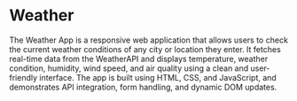 # Weather
The Weather App is a responsive web application that allows users to check the current weather conditions of any city or location they enter. It fetches real-time data from the WeatherAPI and displays temperature, weather condition, humidity, wind speed, and air quality using a clean and user-friendly interface. The app is built using HTML, CSS, and JavaScript, and demonstrates API integration, form handling, and dynamic DOM updates.

